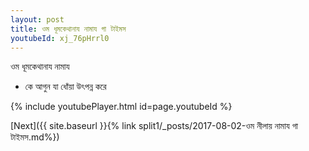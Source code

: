 ```yaml
---
layout: post
title: ওম ধূমকেথানায নামায গা টাইমস
youtubeId: xj_76pHrrl0
---
```

 
 
 ওম ধূমকেথানায নামায  
 
 -  কে আগুন যা ধোঁয়া উৎপন্ন করে 
 
  
 
  
 
 
 
 
 
 


{% include youtubePlayer.html id=page.youtubeId %}
 
[Next]({{ site.baseurl }}{% link  split1/_posts/2017-08-02-ওম নীলায় নামায গা টাইমস.md%})
 
